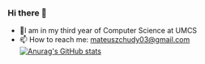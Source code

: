 ### Hi there 👋

- 🔭I am in my third year of Computer Science at UMCS
- 📫 How to reach me: mateuszchudy03@gmail.com
[![Anurag's GitHub stats](https://github-readme-stats.vercel.app/api?username=chudkowsky)](https://github.com/anuraghazra/github-readme-stats)
